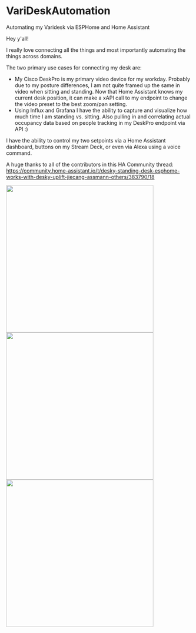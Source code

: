 # VariDeskAutomation
Automating my Varidesk via ESPHome and Home Assistant

Hey y'all!

I really love connecting all the things and most importantly automating the things across domains.

The two primary use cases for connecting my desk are:
* My Cisco DeskPro is my primary video device for my workday. Probably due to my posture differences, I am not quite framed up the same in video when sitting and standing. Now that Home Assistant knows my current desk position, it can make a xAPI call to my endpoint to change the video preset to the best zoom/pan setting.
* Using Influx and Grafana I have the ability to capture and visualize how much time I am standing vs. sitting. Also pulling in and correlating actual occupancy data based on people tracking in my DeskPro endpoint via API :)

I have the ability to control my two setpoints via a Home Assistant dashboard, buttons on my Stream Deck, or even via Alexa using a voice command.

A huge thanks to all of the contributors in this HA Community thread:
https://community.home-assistant.io/t/desky-standing-desk-esphome-works-with-desky-uplift-jiecang-assmann-others/383790/18

<img src="https://github.com/dadcoachengineer/VariDeskAutomation/assets/6666082/9985dcd5-4fd6-4133-8f0c-4f18548edcd7" width="400">
<img src="https://github.com/dadcoachengineer/VariDeskAutomation/assets/6666082/6e796326-6c20-47f1-b567-593c5da986f6" width="400">
<img src="https://github.com/dadcoachengineer/VariDeskAutomation/assets/6666082/b8c415d5-e544-4da0-b332-e2a719712933" width="400">

